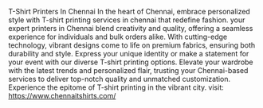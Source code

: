 T-Shirt Printers In Chennai
In the heart of Chennai, embrace personalized style with T-shirt printing services in chennai that redefine fashion. your expert printers in Chennai blend creativity and quality, offering a seamless experience for individuals and bulk orders alike. With cutting-edge technology, vibrant designs come to life on premium fabrics, ensuring both durability and style. Express your unique identity or make a statement for your event with our diverse T-shirt printing options. Elevate your wardrobe with the latest trends and personalized flair, trusting your Chennai-based services to deliver top-notch quality and unmatched customization. Experience the epitome of T-shirt printing in the vibrant city.
visit: https://www.chennaitshirts.com/
